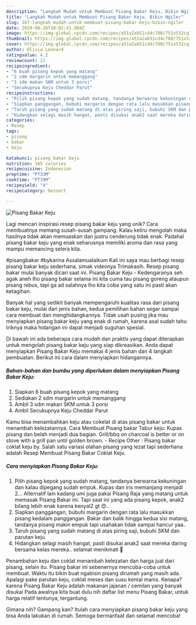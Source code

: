 ```yaml
---
description: "Langkah Mudah untuk Membuat Pisang Bakar Keju, Bikin Ngiler"
title: "Langkah Mudah untuk Membuat Pisang Bakar Keju, Bikin Ngiler"
slug: 167-langkah-mudah-untuk-membuat-pisang-bakar-keju-bikin-ngiler
date: 2020-06-26T10:02:41.984Z
image: https://img-global.cpcdn.com/recipes/a51a2ab51cd4c700/751x532cq70/pisang-bakar-keju-foto-resep-utama.jpg
thumbnail: https://img-global.cpcdn.com/recipes/a51a2ab51cd4c700/751x532cq70/pisang-bakar-keju-foto-resep-utama.jpg
cover: https://img-global.cpcdn.com/recipes/a51a2ab51cd4c700/751x532cq70/pisang-bakar-keju-foto-resep-utama.jpg
author: Olivia Leonard
ratingvalue: 4.2
reviewcount: 12
recipeingredient:
- "6 buah pisang kepok yang matang"
- "2 sdm margarin untuk memanggang"
- "3 sdm makan SKM untuk 3 porsi"
- "Secukupnya Keju Cheddar Parut"
recipeinstructions:
- "Pilih pisang kepok yang sudah matang, tandanya berwarna kekuningan dan kalau dipegang sudah empuk. Kupas dan iris memanjang menjadi 2... Alternatif lain kadang umi juga pakai Pisang Raja yang matang untuk memasak Pisang Bakar ini. Tapi saat ini yang ada pisang kepok, anak2 bilang lebih enak karena kenyal2 gt 😍.."
- "Siapkan panggangan, bubuhi margarin dengan rata lalu masukkan pisang kedalam panggangan. Bakar dan balik hingga kedua sisi matang, tandanya pisang makin empuk tapi usahakan tidak sampai hancur yaa.."
- "Taruh pisang yang sudah matang di atas piring saji, bubuhi SKM dan parutan keju."
- "Hidangkan selagi masih hangat, pasti disukai anak2 saat mereka daring bersama kelas mereka.. selamat menikmati 🥰"
categories:
- Resep
tags:
- pisang
- bakar
- keju

katakunci: pisang bakar keju 
nutrition: 165 calories
recipecuisine: Indonesian
preptime: "PT33M"
cooktime: "PT39M"
recipeyield: "4"
recipecategory: Dessert

---
```



![Pisang Bakar Keju](https://img-global.cpcdn.com/recipes/a51a2ab51cd4c700/751x532cq70/pisang-bakar-keju-foto-resep-utama.jpg)

Lagi mencari inspirasi resep pisang bakar keju yang unik? Cara membuatnya memang susah-susah gampang. Kalau keliru mengolah maka hasilnya tidak akan memuaskan dan justru cenderung tidak enak. Padahal pisang bakar keju yang enak seharusnya memiliki aroma dan rasa yang mampu memancing selera kita.

#pisangbakar #bykarina Assalamualaikum Kali ini saya mau berbagi resep pisang bakar keju sederhana, simak videonya Trimakasih. Resep pisang bakar mulai banyak dicari saat ini. Pisang Bakar Keju - Kedengaranya seh agak aneh lho pisang bakar selama ini kita cuma tau pisang goreng ataupun pisang rebus, tapi ga ad salahnya lho kita coba yang satu ini pasti akan ketagihan.

Banyak hal yang sedikit banyak mempengaruhi kualitas rasa dari pisang bakar keju, mulai dari jenis bahan, kedua pemilihan bahan segar sampai cara membuat dan menghidangkannya. Tidak usah pusing jika mau menyiapkan pisang bakar keju yang enak di rumah, karena asal sudah tahu triknya maka hidangan ini dapat menjadi suguhan spesial.


Di bawah ini ada beberapa cara mudah dan praktis yang dapat diterapkan untuk mengolah pisang bakar keju yang siap dikreasikan. Anda dapat menyiapkan Pisang Bakar Keju memakai 4 jenis bahan dan 4 langkah pembuatan. Berikut ini cara dalam menyiapkan hidangannya.

<!--inarticleads1-->

##### Bahan-bahan dan bumbu yang diperlukan dalam menyiapkan Pisang Bakar Keju:

1. Siapkan 6 buah pisang kepok yang matang
1. Sediakan 2 sdm margarin untuk memanggang
1. Ambil 3 sdm makan SKM untuk 3 porsi
1. Ambil Secukupnya Keju Cheddar Parut


Kamu bisa menambahkan keju atau cokelat di atas pisang bakar untuk menambah kelezatannya. Cara Membuat Pisang bakar Tabur keju: Kupas pisang dan belah menjadi dua bagian. Grill/bbq on charcoal is better or on stove with a grill pan until golden brown. - Recipe Other : Pisang bakar coklat keju by. Salah satu variasi olahan pisang yang lezat tapi sederhana adalah Resep Membuat Pisang Bakar Coklat Keju. 

<!--inarticleads2-->

##### Cara menyiapkan Pisang Bakar Keju:

1. Pilih pisang kepok yang sudah matang, tandanya berwarna kekuningan dan kalau dipegang sudah empuk. Kupas dan iris memanjang menjadi 2... Alternatif lain kadang umi juga pakai Pisang Raja yang matang untuk memasak Pisang Bakar ini. Tapi saat ini yang ada pisang kepok, anak2 bilang lebih enak karena kenyal2 gt 😍..
1. Siapkan panggangan, bubuhi margarin dengan rata lalu masukkan pisang kedalam panggangan. Bakar dan balik hingga kedua sisi matang, tandanya pisang makin empuk tapi usahakan tidak sampai hancur yaa..
1. Taruh pisang yang sudah matang di atas piring saji, bubuhi SKM dan parutan keju.
1. Hidangkan selagi masih hangat, pasti disukai anak2 saat mereka daring bersama kelas mereka.. selamat menikmati 🥰


Penambahan keju dan coklat menambah kelezatan dan harga jual dari pisang, selain itu. Pisang bakar ini sebenernya mencoba-coba untuk membuat. Waktu itu bikin buat ngabisin pisang dirumah yang masih ada. Apalagi pake parutan keju, coklat meses dan susu kental manis. Kenapa? karena Pisang Bakar Keju adalah makanan jajanan / cemilan yang banyak disukai Pada awalnya kita buat dulu nih daftar list menu Pisang Bakar, untuk harga relatif tentunya, tergantung. 

Gimana nih? Gampang kan? Itulah cara menyiapkan pisang bakar keju yang bisa Anda lakukan di rumah. Semoga bermanfaat dan selamat mencoba!
